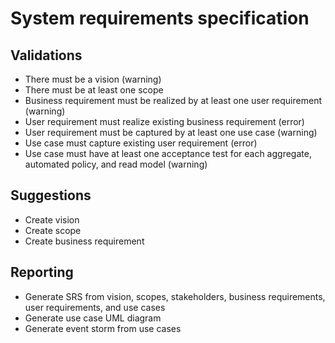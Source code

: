 # System requirements specification

## Validations

- There must be a vision (warning)
- There must be at least one scope
- Business requirement must be realized by at least one user requirement (warning)
- User requirement must realize existing business requirement (error)
- User requirement must be captured by at least one use case (warning)
- Use case must capture existing user requirement (error)
- Use case must have at least one acceptance test for each aggregate, automated policy, and read model (warning)

## Suggestions

- Create vision
- Create scope
- Create business requirement

## Reporting

- Generate SRS from vision, scopes, stakeholders, business requirements, user requirements, and use cases
- Generate use case UML diagram
- Generate event storm from use cases
